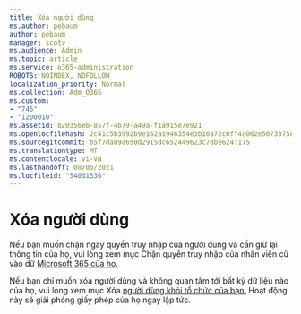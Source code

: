 ```yaml
---
title: Xóa người dùng
ms.author: pebaum
author: pebaum
manager: scotv
ms.audience: Admin
ms.topic: article
ms.service: o365-administration
ROBOTS: NOINDEX, NOFOLLOW
localization_priority: Normal
ms.collection: Adm_O365
ms.custom:
- "745"
- "1200010"
ms.assetid: b20356eb-857f-4b79-a49a-f1a915e7e921
ms.openlocfilehash: 2c41c5b3992b9e162a1946354e3b16a72c0ff4a062e56733758f5a888231b866
ms.sourcegitcommit: b5f7da89a650d2915dc652449623c78be6247175
ms.translationtype: MT
ms.contentlocale: vi-VN
ms.lasthandoff: 08/05/2021
ms.locfileid: "54031536"
---
```

# <a name="deleting-users"></a>Xóa người dùng

Nếu bạn muốn chặn ngay quyền truy nhập của người dùng và cần giữ lại thông tin của họ, vui lòng xem mục Chặn quyền truy nhập của nhân viên cũ vào dữ [Microsoft 365 của họ.](https://docs.microsoft.com/microsoft-365/admin/add-users/remove-former-employee#block-a-former-employees-access-to-microsoft-365-data)
  
Nếu bạn chỉ muốn xóa người dùng và không quan tâm tới bất kỳ dữ liệu nào của họ, vui lòng xem mục Xóa [người dùng khỏi tổ chức của bạn.](https://docs.microsoft.com/microsoft-365/admin/add-users/delete-a-user) Hoạt động này sẽ giải phóng giấy phép của họ ngay lập tức.
  